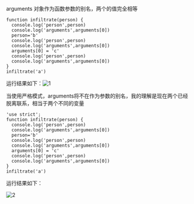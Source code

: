 arguments 对象作为函数参数的别名，两个的值完全相等

```
function infiltrate(person) {
  console.log('person',person)
  console.log('arguments',arguments[0])
  person='b'
  console.log('person',person)
  console.log('arguments',arguments[0])
  arguments[0] = 'c'
  console.log('person',person)
  console.log('arguments',arguments[0])
}
infiltrate('a')
```

运行结果如下：![1](/Users/zhangdunke/Documents/personal/summary/arguments/1.png)



当使用严格模式，arguments将不在作为参数的别名，我的理解是现在两个已经脱离联系，相当于两个不同的变量

```
'use strict';
function infiltrate(person) {
  console.log('person',person)
  console.log('arguments',arguments[0])
  person='b'
  console.log('person',person)
  console.log('arguments',arguments[0])
  arguments[0] = 'c'
  console.log('person',person)
  console.log('arguments',arguments[0])
}
infiltrate('a')
```

运行结果如下：

![2](/Users/zhangdunke/Documents/personal/summary/arguments/2.png)

